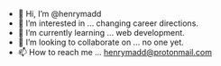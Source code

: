 - 👋 Hi, I’m @henrymadd
- 👀 I’m interested in ... changing career directions.
- 🌱 I’m currently learning ... web development.
- 💞️ I’m looking to collaborate on ... no one yet.
- 📫 How to reach me ... henrymadd@protonmail.com

<!---
henrymadd/henrymadd is a ✨ special ✨ repository because its `README.md` (this file) appears on your GitHub profile.
You can click the Preview link to take a look at your changes.
--->
